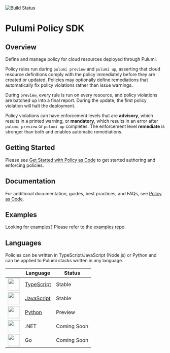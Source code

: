 ![Build Status](https://github.com/pulumi/pulumi-policy/actions/workflows/main.yml/badge.svg)

# Pulumi Policy SDK

## Overview

Define and manage policy for cloud resources deployed through Pulumi.

Policy rules run during `pulumi preview` and `pulumi up`, asserting that cloud resource definitions
comply with the policy immediately before they are created or updated. Policies may optionally define
remediations that automatically fix policy violations rather than issue warnings.

During `preview`, every rule is run on every resource, and policy violations are batched up
into a final report. During the update, the first policy violation will halt the deployment.

Policy violations can have enforcement levels that are **advisory**, which results in a printed
warning, or **mandatory**, which results in an error after `pulumi preview` or `pulumi up` completes.
The enforcement level **remediate** is stronger than both and enables automatic remediations.

## Getting Started

Please see [Get Started with Policy as Code](https://www.pulumi.com/docs/get-started/crossguard/) to get
started authoring and enforcing policies.

## Documentation

For additional documentation, guides, best practices, and FAQs, see [Policy as Code](https://www.pulumi.com/docs/guides/crossguard/).

## Examples

Looking for examples? Please refer to the [examples repo](https://github.com/pulumi/examples/tree/master/policy-packs).

## Languages

Policies can be written in TypeScript/JavaScript (Node.js) or Python and can be applied to Pulumi stacks written in any language.

|    | Language | Status |
| -- | -------- | ------ |
| <img src="https://www.pulumi.com/logos/tech/logo-ts.png" height=38 />     | [TypeScript](./sdk/nodejs) | Stable      |
| <img src="https://www.pulumi.com/logos/tech/logo-js.png" height=38 />     | [JavaScript](./sdk/nodejs) | Stable      |
| <img src="https://www.pulumi.com/logos/tech/logo-python.png" height=38 /> | [Python](./sdk/python)     | Preview     |
| <img src="https://www.pulumi.com/logos/tech/dotnet.png" height=38 />      | .NET                       | Coming Soon |
| <img src="https://www.pulumi.com/logos/tech/logo-golang.png" height=38 /> | Go                         | Coming Soon |
